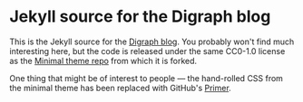 # Jekyll source for the Digraph blog

This is the Jekyll source for the [Digraph blog](https://blog.digraph.app/).  You probably won't find
much interesting here, but the code is released under the same CC0-1.0 license as the
[Minimal theme repo](https://github.com/pages-themes/minimal) from which it is forked.

One thing that might be of interest to people — the hand-rolled CSS from the minimal theme
has been replaced with GitHub's [Primer](https://primer.style/).
